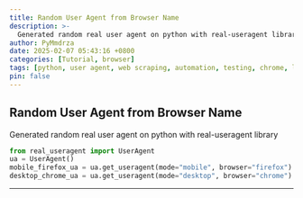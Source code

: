 ```yaml
---
title: Random User Agent from Browser Name
description: >-
  Generated random real user agent on python with real-useragent library.
author: PyMmdrza
date: 2025-02-07 05:43:16 +0800
categories: [Tutorial, browser]
tags: [python, user agent, web scraping, automation, testing, chrome, library, development]
pin: false
---
```


## Random User Agent from Browser Name

Generated random real user agent on python with real-useragent library

```python
from real_useragent import UserAgent
ua = UserAgent()
mobile_firefox_ua = ua.get_useragent(mode="mobile", browser="firefox")
desktop_chrome_ua = ua.get_useragent(mode="desktop", browser="chrome")
```

---

[generate-android-useragent]: https://github.com/real-useragenr/generate-random-useragent-from-browser


